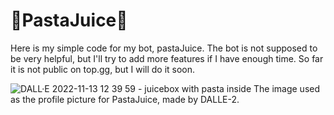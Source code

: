 # 🍝PastaJuice🧃

Here is my simple code for my bot, pastaJuice. The bot is not supposed to be very helpful, but I'll try to add more features if I have enough time. So far it is not public on top.gg, but I will do it soon. 

![DALL·E 2022-11-13 12 39 59 - juicebox with pasta inside](https://user-images.githubusercontent.com/74465738/227391869-eafe216f-7133-4df7-bc4b-20bb1098e051.png)
The image used as the profile picture for PastaJuice, made by DALLE-2.
